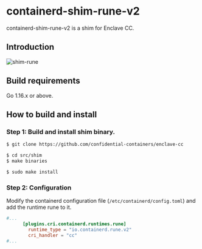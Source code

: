 # containerd-shim-rune-v2

containerd-shim-rune-v2 is a shim for Enclave CC.

## Introduction

![shim-rune](../../docs/images/shim.png)

## Build requirements

Go 1.16.x or above.

## How to build and install

### Step 1: Build and install shim binary.

```bash
$ git clone https://github.com/confidential-containers/enclave-cc

$ cd src/shim
$ make binaries

$ sudo make install
```

### Step 2: Configuration

Modify the containerd configuration file (`/etc/containerd/config.toml`) and add the runtime rune to it.

```toml
#...
      [plugins.cri.containerd.runtimes.rune]
        runtime_type = "io.containerd.rune.v2"
        cri_handler = "cc"
#...
```
